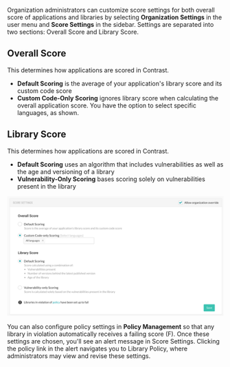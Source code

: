 <!--
title: "Score Settings"
description: "Overview of score settings"
tags: "Admin organization score settings"
-->

Organization administrators can customize score settings for both overall score of applications and libraries by selecting **Organization Settings** in the user menu and **Score Settings** in the sidebar. Settings are separated into two sections: Overall Score and Library Score.

## Overall Score
This determines how applications are scored in Contrast.

* **Default Scoring** is the average of your application's library score and its custom code score
* **Custom Code-Only Scoring** ignores library score when calculating the overall application score. You have the option to select specific languages, as shown. 

## Library Score
This determines how applications are scored in Contrast.

* **Default Scoring** uses an algorithm that includes vulnerabilities as well as the age and versioning of a library
* **Vulnerability-Only Scoring** bases scoring solely on vulnerabilities present in the library

<a href="assets/images/Library_Score_Settings.png" rel="lightbox" title="Score Settings"><img class="thumbnail" src="assets/images/Library_Score_Settings.png"/></a>

You can also configure policy settings in **Policy Management** so that any library in violation automatically receives a failing score (F). Once these settings are chosen, you'll see an alert message in Score Settings. Clicking the policy link in the alert navigates you to Library Policy, where administrators may view and revise these settings.